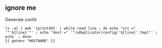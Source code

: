 ## ignore me
Generate confd
```
ls -al | awk '{print$9}' | while read line ; do echo "src =" '"'${line}'"' ; echo "dest =" '"/uReplicator/config/'${line}'.tmpl"' ; echo  ; done
{{ getenv "HOSTNAME" }}
```
